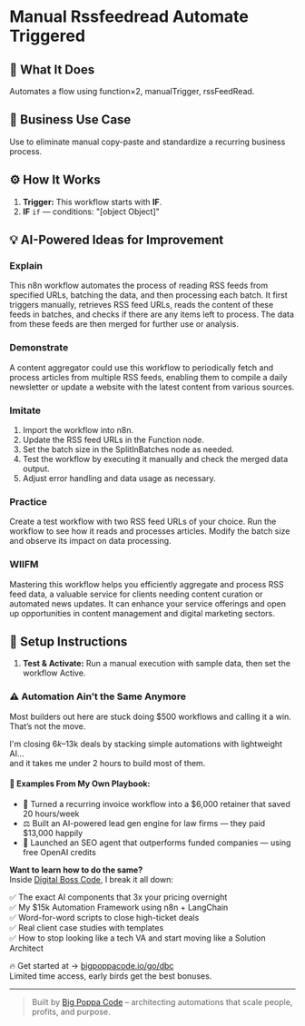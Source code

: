 # Manual Rssfeedread Automate Triggered
  ## 🚀 What It Does
  Automates a flow using function×2, manualTrigger, rssFeedRead.
  
  ## 💼 Business Use Case
  Use to eliminate manual copy-paste and standardize a recurring business process.
  
  ## ⚙️ How It Works
  1. **Trigger:** This workflow starts with **IF**.
  2. **IF** `if` — conditions: "[object Object]"
  
  ## 💡 AI-Powered Ideas for Improvement
  ### Explain
This n8n workflow automates the process of reading RSS feeds from specified URLs, batching the data, and then processing each batch. It first triggers manually, retrieves RSS feed URLs, reads the content of these feeds in batches, and checks if there are any items left to process. The data from these feeds are then merged for further use or analysis.

### Demonstrate
A content aggregator could use this workflow to periodically fetch and process articles from multiple RSS feeds, enabling them to compile a daily newsletter or update a website with the latest content from various sources.

### Imitate
1. Import the workflow into n8n.
2. Update the RSS feed URLs in the Function node.
3. Set the batch size in the SplitInBatches node as needed.
4. Test the workflow by executing it manually and check the merged data output.
5. Adjust error handling and data usage as necessary.

### Practice
Create a test workflow with two RSS feed URLs of your choice. Run the workflow to see how it reads and processes articles. Modify the batch size and observe its impact on data processing.

### WIIFM
Mastering this workflow helps you efficiently aggregate and process RSS feed data, a valuable service for clients needing content curation or automated news updates. It can enhance your service offerings and open up opportunities in content management and digital marketing sectors.
  
  ## 🔧 Setup Instructions
  1. **Test & Activate:** Run a manual execution with sample data, then set the workflow Active.
  
### ⚠️ Automation Ain’t the Same Anymore

Most builders out here are stuck doing $500 workflows and calling it a win.  
That’s not the move.  

I'm closing $6k–$13k deals by stacking simple automations with lightweight AI...  
and it takes me under 2 hours to build most of them.

#### 🧠 Examples From My Own Playbook:
- 🔁 Turned a recurring invoice workflow into a $6,000 retainer that saved 20 hours/week  
- ⚖️ Built an AI-powered lead gen engine for law firms — they paid $13,000 happily  
- 🚀 Launched an SEO agent that outperforms funded companies — using free OpenAI credits  

**Want to learn how to do the same?**  
Inside [Digital Boss Code](https://bigpoppacode.io/go/dbc), I break it all down:

✅ The exact AI components that 3x your pricing overnight  
✅ My $15k Automation Framework using n8n + LangChain  
✅ Word-for-word scripts to close high-ticket deals  
✅ Real client case studies with templates  
✅ How to stop looking like a tech VA and start moving like a Solution Architect  

🔥 Get started at → [bigpoppacode.io/go/dbc](https://bigpoppacode.io/go/dbc)  
Limited time access, early birds get the best bonuses.

---
> Built by [Big Poppa Code](https://bigpoppacode.io) – architecting automations that scale people, profits, and purpose.
  